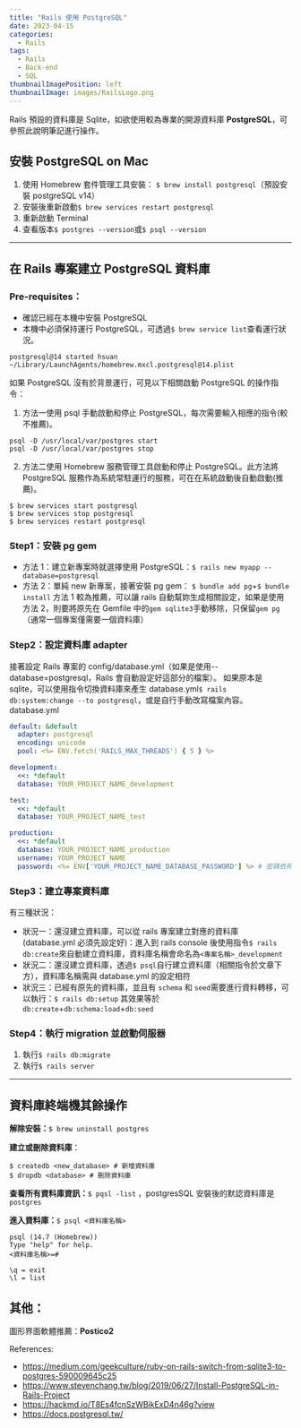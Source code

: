 ```yaml
---
title: "Rails 使用 PostgreSQL"
date: 2023-04-15
categories:
  - Rails
tags:
  - Rails
  - Back-end
  - SQL
thumbnailImagePosition: left
thumbnailImage: images/RailsLogo.png
---
```


Rails 預設的資料庫是 Sqlite，如欲使用較為專業的開源資料庫 **PostgreSQL**，可參照此說明筆記進行操作。

## 安裝 PostgreSQL on Mac

1. 使用 Homebrew 套件管理工具安裝： `$ brew install postgresql`（預設安裝 postgreSQL v14）
2. 安裝後重新啟動`$ brew services restart postgresql`
3. 重新啟動 Terminal
4. 查看版本`$ postgres --version`或`$ psql --version`

---

## 在 Rails 專案建立 PostgreSQL 資料庫

### Pre-requisites：

- 確認已經在本機中安裝 PostgreSQL
- 本機中必須保持運行 PostgreSQL，可透過`$ brew service list`查看運行狀況。

```
postgresql@14 started hsuan ~/Library/LaunchAgents/homebrew.mxcl.postgresql@14.plist
```

如果 PostgreSQL 沒有於背景運行，可見以下相關啟動 PostgreSQL 的操作指令：

1. 方法一使用 psql 手動啟動和停止 PostgreSQL，每次需要輸入相應的指令(較不推薦)。

```bash!
psql -D /usr/local/var/postgres start
psql -D /usr/local/var/postgres stop
```

2. 方法二使用 Homebrew 服務管理工具啟動和停止 PostgreSQL。此方法將 PostgreSQL 服務作為系統常駐運行的服務，可在在系統啟動後自動啟動(推薦)。

```bash!
$ brew services start postgresql
$ brew services stop postgresql
$ brew services restart postgresql
```

### Step1：安裝 pg gem

- 方法 1：建立新專案時就選擇使用 PostgreSQL：`$ rails new myapp --database=postgresql`
- 方法 2：單純 new 新專案，接著安裝 pg gem： `$ bundle add pg`+`$ bundle install`
  方法 1 較為推薦，可以讓 rails 自動幫妳生成相關設定，如果是使用方法 2，則要將原先在 Gemfile 中的`gem sqlite3`手動移除，只保留`gem pg`（通常一個專案僅需要一個資料庫）

### Step2：設定資料庫 adapter

接著設定 Rails 專案的 config/database.yml（如果是使用--database=postgresql，Rails 會自動設定好這部分的檔案）。
如果原本是 sqlite，可以使用指令切換資料庫來產生 database.yml`$ rails db:system:change --to postgresql`，或是自行手動改寫檔案內容。
database.yml

```yaml
default: &default
  adapter: postgresql
  encoding: unicode
  pool: <%= ENV.fetch('RAILS_MAX_THREADS') { 5 } %>

development:
  <<: *default
  database: YOUR_PROJECT_NAME_development

test:
  <<: *default
  database: YOUR_PROJECT_NAME_test

production:
  <<: *default
  database: YOUR_PROJECT_NAME_production
  username: YOUR_PROJECT_NAME
  password: <%= ENV['YOUR_PROJECT_NAME_DATABASE_PASSWORD'] %> # 密碼依照需求設定
```

### Step3：建立專案資料庫

有三種狀況：

- 狀況一：還沒建立資料庫，可以從 rails 專案建立對應的資料庫 (database.yml 必須先設定好)：進入到 rails console 後使用指令`$ rails db:create`來自動建立資料庫，資料庫名稱會命名為`<專案名稱>_development`
- 狀況二：還沒建立資料庫，透過`$ psql`自行建立資料庫（相關指令於文章下方），資料庫名稱需與 database.yml 的設定相符
- 狀況三：已經有原先的資料庫，並且有 `schema` 和 `seed`需要進行資料轉移，可以執行：`$ rails db:setup` 其效果等於 `db:create`+`db:schema:load`+`db:seed`

### Step4：執行 migration 並啟動伺服器

1. 執行`$ rails db:migrate`
2. 執行`$ rails server`

---

## 資料庫終端機其餘操作

**解除安裝：**`$ brew uninstall postgres`

**建立或刪除資料庫**：

```bash!
$ createdb <new_database> # 新增資料庫
$ dropdb <database> # 刪除資料庫
```

**查看所有資料庫資訊：**`$ pqsl -list` ，postgresSQL 安裝後的默認資料庫是`postgres`

**進入資料庫：**`$ psql <資料庫名稱>`

```
psql (14.7 (Homebrew))
Type "help" for help.
<資料庫名稱>=#
```

```bash!
\q = exit
\l = list
```

## 其他：

圖形界面軟體推薦：**Postico2**

References:

- https://medium.com/geekculture/ruby-on-rails-switch-from-sqlite3-to-postgres-590009645c25
- https://www.stevenchang.tw/blog/2019/06/27/Install-PostgreSQL-in-Rails-Project
- https://hackmd.io/T8Es4fcnSzWBikExD4n46g?view
- https://docs.postgresql.tw/
